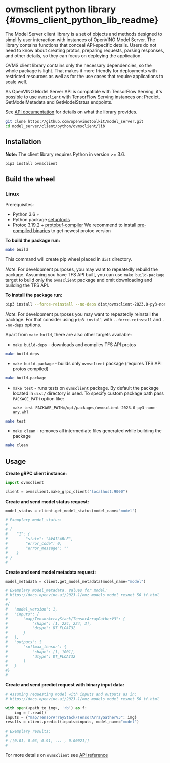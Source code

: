# ovmsclient python library {#ovms_client_python_lib_readme}

The Model Server client library is a set of objects and methods designed to simplify user interaction with instances of OpenVINO Model Server. The library contains functions that conceal API-specific details. Users do not need to know about creating protos, preparing requests, parsing responses, and other details, so they can focus on deploying the application.

OVMS client library contains only the necessary dependencies, so the whole package is light. That makes it more friendly for deployments with restricted resources as well as for the use cases that require applications to scale well.

As OpenVINO Model Server API is compatible with TensorFlow Serving, it's possible to use `ovmsclient` with TensorFlow Serving instances on: Predict, GetModelMetadata and GetModelStatus endpoints.

See [API documentation](https://github.com/openvinotoolkit/model_server/blob/releases/2023/1/client/python/ovmsclient/lib/docs/README.md) for details on what the library provides.

```bash
git clone https://github.com/openvinotoolkit/model_server.git
cd model_server/client/python/ovmsclient/lib
```

## Installation

**Note:** The client library requires Python in version >= 3.6.

```bash
pip3 install ovmsclient
```

## Build the wheel

### Linux

Prerequisites:
 - Python 3.6 +
 - Python package [setuptools](https://pypi.org/project/setuptools/)
 - Protoc 3.19.2 + [protobuf-compiler](https://grpc.io/docs/protoc-installation/)
 We recommend to install [pre-compiled binaries](https://grpc.io/docs/protoc-installation/#install-pre-compiled-binaries-any-os) to get newest protoc version

**To build the package run:**

```bash
make build
```

This command will create pip wheel placed in `dist` directory.

*Note*: For development purposes, you may want to repeatedly rebuild the package.
Assuming you have TFS API built, you can use `make build-package` target to build only the `ovmsclient` package and omit downloading and building the TFS API.

**To install the package run:**
```bash
pip3 install --force-reinstall --no-deps dist/ovmsclient-2023.0-py3-none-any.whl
```

*Note*: For development purposes you may want to repeatedly reinstall the package.
For that consider using `pip3 install` with `--force-reinstall` and `--no-deps` options.

Apart from `make build`, there are also other targets available:
 - `make build-deps` - downloads and compiles TFS API protos
```bash
make build-deps
```
 - `make build-package` - builds only `ovmsclient` package (requires TFS API protos compiled)
 ```bash
make build-package
```
 - `make test` - runs tests on `ovmsclient` package. By default the package located in `dist/` directory is used. To specify custom package path pass `PACKAGE_PATH` option like: 

   `make test PACKAGE_PATH=/opt/packages/ovmsclient-2023.0-py3-none-any.whl`
```bash
make test
```
 - `make clean` - removes all intermediate files generated while building the package
```bash
make clean
```

## Usage

**Create gRPC client instance:**
```python
import ovmsclient

client = ovmsclient.make_grpc_client("localhost:9000")
```

**Create and send model status request:**
```python
model_status = client.get_model_status(model_name="model")

# Exemplary model_status:
#
# {
#    "1": {
#        "state": "AVAILABLE", 
#        "error_code": 0, 
#        "error_message": ""
#    }             
# } 
#
```

**Create and send model metadata request:**
```python
model_metadata = client.get_model_metadata(model_name="model")

# Exemplary model_metadata. Values for model:
# https://docs.openvino.ai/2023.1/omz_models_model_resnet_50_tf.html
#
#{
#   "model_version": 1,
#   "inputs": {
#       "map/TensorArrayStack/TensorArrayGatherV3": {
#           "shape": [1, 224, 224, 3],
#           "dtype": DT_FLOAT32  
#       }
#   },
#   "outputs": {
#       "softmax_tensor": {
#           "shape": [1, 1001],
#           "dtype": DT_FLOAT32  
#       }
#   }
#}
#
```

**Create and send predict request with binary input data:**
```python
# Assuming requesting model with inputs and outputs as in:
# https://docs.openvino.ai/2023.1/omz_models_model_resnet_50_tf.html

with open(<path_to_img>, 'rb') as f:
    img = f.read()
inputs = {"map/TensorArrayStack/TensorArrayGatherV3": img}
results = client.predict(inputs=inputs, model_name="model")

# Exemplary results:
#
# [[0.01, 0.03, 0.91, ... , 0.00021]]
#
```

For more details on `ovmsclient` see [API reference](https://github.com/openvinotoolkit/model_server/blob/releases/2023/1/client/python/ovmsclient/lib/docs/README.md)